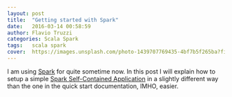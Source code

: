 ```yaml
---
layout: post
title:  "Getting started with Spark"
date:   2016-03-14 00:58:59
author: Flavio Truzzi
categories: Scala Spark
tags:	scala spark
cover:  https://images.unsplash.com/photo-1439707769435-4bf7b5f265ba?fit=crop&fm=jpg&h=400&q=100&w=1450
---
```


I am using [Spark](http://spark.apache.org/) for quite sometime now. In this post I will explain how to setup a simple [Spark Self-Contained Application](http://spark.apache.org/docs/latest/quick-start.html#self-contained-applications) in a slightly different way than the one in the quick start documentation, IMHO, easier.
